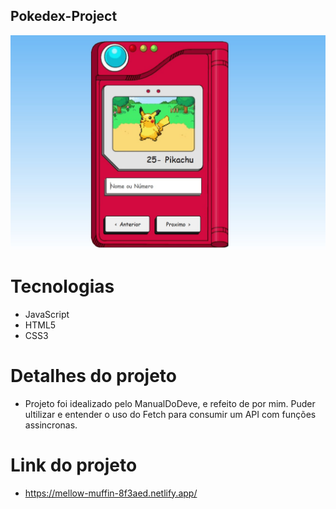 ## Pokedex-Project

<img src='./img/Print.jpg'>

# Tecnologias

- JavaScript
- HTML5
- CSS3

# Detalhes do projeto

- Projeto foi idealizado pelo ManualDoDeve, e refeito de por mim. Puder ultilizar e entender o uso do Fetch para consumir um API com funções assincronas. 

# Link do projeto

- https://mellow-muffin-8f3aed.netlify.app/
